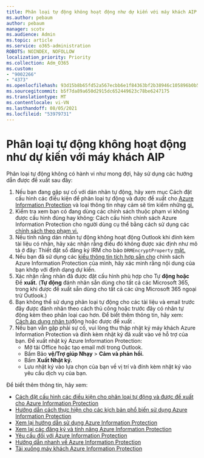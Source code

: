 ```yaml
---
title: Phân loại tự động không hoạt động như dự kiến với máy khách AIP
ms.author: pebaum
author: pebaum
manager: scotv
ms.audience: Admin
ms.topic: article
ms.service: o365-administration
ROBOTS: NOINDEX, NOFOLLOW
localization_priority: Priority
ms.collection: Adm_O365
ms.custom:
- "9002266"
- "4373"
ms.openlocfilehash: 93d15b8b65fd52a567ecbb6e1f84363bf2b38946c105896b0b5ef41e49d16ea9
ms.sourcegitcommit: b5f7da89a650d2915dc652449623c78be6247175
ms.translationtype: MT
ms.contentlocale: vi-VN
ms.lasthandoff: 08/05/2021
ms.locfileid: "53979731"
---
```

# <a name="automatic-classification-not-behaving-as-expected-with-the-aip-client"></a>Phân loại tự động không hoạt động như dự kiến với máy khách AIP

Phân loại tự động không có hành vi như mong đợi, hãy sử dụng các hướng dẫn được đề xuất sau đây:

1. Nếu bạn đang gặp sự cố với dán nhãn tự động, hãy xem mục Cách đặt cấu hình các điều kiện để phân loại tự động và được đề xuất cho [Azure Information Protection](https://docs.microsoft.com/azure/information-protection/configure-policy-classification) và loại thông tin nhạy cảm sẽ tìm kiếm những [gì.](https://docs.microsoft.com/microsoft-365/compliance/sensitive-information-type-entity-definitions)
2. Kiểm tra xem bạn có đang dùng các chính sách thuộc phạm vi không được cấu hình đúng hay không: Cách cấu hình chính sách Azure Information Protection cho người dùng cụ thể bằng cách sử dụng các [chính sách theo phạm vi.](https://docs.microsoft.com/azure/information-protection/configure-policy-scope)
3. Nếu tính năng dán nhãn tự động không hoạt động Outlook khi đính kèm tài liệu có nhãn, hãy xác nhận rằng điều đó không được xác định như mô tả ở đây: Thiết đặt sổ đăng ký IRM cho bảo `DRMEncryptProperty` [mật.](https://docs.microsoft.com/deployoffice/security/protect-sensitive-messages-and-documents-by-using-irm-in-office#office-2016-irm-registry-key-options)
4. Nếu bạn đã sử dụng các [kiểu thông tin tích hợp sẵn cho](https://support.office.com/article/What-the-sensitive-information-types-look-for-fd505979-76be-4d9f-b459-abef3fc9e86b) chính sách Azure Information Protection của mình, hãy xác minh rằng nội dung của bạn khớp với định dạng dự kiến.
5. Xác nhận rằng nhãn đã được đặt cấu hình phù hợp cho Tự **động hoặc** Đề **xuất.** (**Tự động** đánh nhãn sẵn dùng cho  tất cả các Microsoft 365, trong khi được đề xuất sẵn dùng cho tất cả các ứng Microsoft 365 ngoại trừ Outlook.)
6. Bạn không thể sử dụng phân loại tự động cho các tài liệu và email trước đây được đánh nhãn theo cách thủ công hoặc trước đây có nhãn tự động kèm theo phân loại cao hơn.  Để biết thêm thông tin, hãy xem: [Cách áp dụng nhãn tự](https://docs.microsoft.com/azure/information-protection/configure-policy-classification#how-automatic-or-recommended-labels-are-applied)động hoặc được đề xuất .
7. Nếu bạn vẫn gặp phải sự cố, vui lòng thu thập nhật ký máy khách Azure Information Protection và đính kèm nhật ký đã xuất vào vé hỗ trợ của bạn. Để xuất nhật ký Azure Information Protection:
    - Mở tài Office hoặc tạo email mới trong Outlook.
    - Bấm Bảo **vệ/Trợ giúp Nhạy**  >  **Cảm và phản hồi.**
    - Bấm **Xuất Nhật ký.**
    - Lưu nhật ký vào lựa chọn của bạn về vị trí và đính kèm nhật ký vào yêu cầu dịch vụ của bạn.

Để biết thêm thông tin, hãy xem:

- [Cách đặt cấu hình các điều kiện cho phân loại tự động và được đề xuất cho Azure Information Protection](https://docs.microsoft.com/azure/information-protection/configure-policy-classification)
- [Hướng dẫn cách thực hiện cho các kịch bản phổ biến sử dụng Azure Information Protection](https://docs.microsoft.com/azure/information-protection/how-to-guides)
- [Xem lại hướng dẫn sử dụng Azure Information Protection](https://docs.microsoft.com/azure/information-protection/what-is-information-protection)
- [Xem lại các đăng ký và tính năng Azure Information Protection](https://azure.microsoft.com/pricing/details/information-protection)
- [Yêu cầu đối với Azure Information Protection](https://docs.microsoft.com/azure/information-protection/get-started/requirements)
- [Hướng dẫn nhanh về Azure Information Protection](https://docs.microsoft.com/azure/information-protection/get-started/infoprotect-quick-start-tutorial)
- [Tải xuống máy khách Azure Information Protection](https://www.microsoft.com/download/details.aspx?id=53018)
